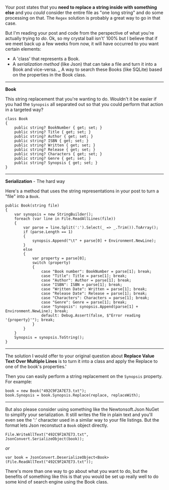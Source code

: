 Your post states that you **need to replace a string inside with something else** and you _could_ consider the entire file as "one long string" and do some processing on that. The `Regex` solution is probably a great way to go in that case. 

But I'm reading your post and code from the perspective of what you're actually trying to _do_. Ok, so my crystal ball isn't' 100% but I believe that if we meet back up a few weeks from now, it will have occurred to you want certain elements:

- A 'class' that represents a Book.
- A _serialization method_ (like Json) that can take a file and turn it into a Book and vice-versa.
_ A way to search these Books (like SQLite) based on the properties in the Book class.

***
**Book**

This string replacement that you're wanting to do. Wouldn't it be easier if you had the `Synopsis` all separated out so that you could perform that action in a targeted way?

    class Book
    {
        public string? BookNumber { get; set; }
        public string? Title { get; set; }
        public string? Author { get; set; }
        public string? ISBN { get; set; }
        public string? Written { get; set; }
        public string? Release { get; set; }
        public string? Characters { get; set; }
        public string? Genre { get; set; }
        public string? Synopsis { get; set; }
    }

***
**Serialization** - The hard way

Here's a method that uses the string representations in your post to turn a "file" into a `Book`.

    public Book(string file)
    {
        var synopsis = new StringBuilder();
        foreach (var line in File.ReadAllLines(file))
        {
            var parse = line.Split(':').Select(_ => _.Trim()).ToArray();
            if (parse.Length == 1)
            {
                synopsis.Append("\t" + parse[0] + Environment.NewLine);
            }
            else
            {
                var property = parse[0];
                switch (property)
                {
                    case "Book number": BookNumber = parse[1]; break;
                    case "Title": Title = parse[1]; break;
                    case "Author": Author = parse[1]; break;
                    case "ISBN": ISBN = parse[1]; break;
                    case "Written Date": Written = parse[1]; break;
                    case "Release Date": Release = parse[1]; break;
                    case "Characters": Characters = parse[1]; break;
                    case "Genre": Genre = parse[1]; break;
                    case "Synopsis": synopsis.Append(parse[1] + Environment.NewLine); break;
                    default: Debug.Assert(false, $"Error reading '{property}'"); break;
                }
            }
        }
        Synopsis = synopsis.ToString();
    }

***
The solution I would offer to your original question about **Replace Value Text Over Multiple Lines** is to turn it into a class and apply the Replace to one of the book's properties.'

Then you can easily perform a string replacement on the `Synopsis` property. For example:

    book = new Book("492C9F2A7E73.txt");
    book.Synopsis = book.Synopsis.Replace(replace, replaceWith);

***
But also please consider using something like the Newtonsoft.Json NuGet to simplify your serialization. It still writes the file in plain text and you'll even see the ':' character used in a similar way to your file listings. But the format lets Json reconstuct a `Book` object directly.

    File.WriteAllText("492C9F2A7E73.txt", JsonConvert.SerializeObject(book));

_or_
 
    var book = JsonConvert.DeserializeObject<Book>(File.ReadAllText("492C9F2A7E73.txt"));

There's more than one way to go about what you want to do, but the benefits of something like this is that you would be set up really well to do some kind of search engine using the Book class.





